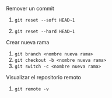 Remover un commit

1. `git reset --soft HEAD~1`

2. `git reset --hard HEAD~1`

Crear nueva rama

1. `git branch <nombre nueva rama>`
2. `git checkout -b <nombre nueva rama>`
3. `git switch -c <nombre nueva rama>`

Visualizar el repositorio remoto

1. `git remote -v`

